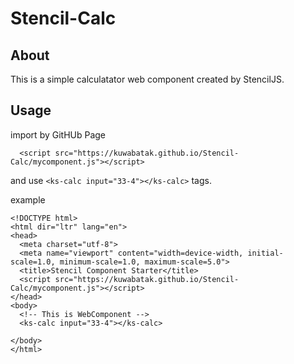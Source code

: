 # Stencil-Calc

## About

This is a simple calculatator web component created by StencilJS.

## Usage

import by GitHUb Page

```
  <script src="https://kuwabatak.github.io/Stencil-Calc/mycomponent.js"></script>
```

and use `<ks-calc input="33-4"></ks-calc>` tags.

example

```
<!DOCTYPE html>
<html dir="ltr" lang="en">
<head>
  <meta charset="utf-8">
  <meta name="viewport" content="width=device-width, initial-scale=1.0, minimum-scale=1.0, maximum-scale=5.0">
  <title>Stencil Component Starter</title>
  <script src="https://kuwabatak.github.io/Stencil-Calc/mycomponent.js"></script>
</head>
<body>
  <!-- This is WebComponent -->
  <ks-calc input="33-4"></ks-calc>

</body>
</html>
```